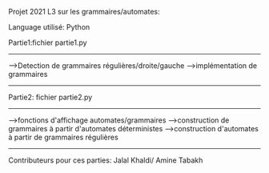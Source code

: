 Projet 2021 L3 sur les grammaires/automates:

Language utilisé: Python


Partie1:fichier partie1.py

------------------------------------------------------------------

-->Detection de grammaires régulières/droite/gauche
-->implémentation de grammaires

------------------------------------------------------------------

Partie2: fichier partie2.py

------------------------------------------------------------------

-->fonctions d'affichage automates/grammaires
-->construction de grammaires à partir d'automates déterministes
-->construction d'automates à partir de grammaires régulières

------------------------------------------------------------------


Contributeurs pour ces parties:
Jalal Khaldi/ Amine Tabakh

